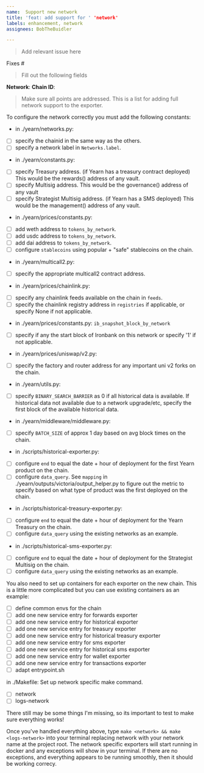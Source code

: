 ```yaml
---
name:  Support new network
title: 'feat: add support for ' 'network'
labels: enhancement, network
assignees: BobTheBuidler

---
```


>Add relevant issue here

Fixes # 

>Fill out the following fields

**Network**:
**Chain ID**:

>Make sure all points are addressed. This is a list for adding full network support to the exporter.

To configure the network correctly you must add the following constants:

- in ./yearn/networks.py:
- [ ] specify the chainid in the same way as the others.
- [ ] specify a network label in `Networks.label`.

- in ./yearn/constants.py:
- [ ] specify Treasury address. (if Yearn has a treasury contract deployed) This would be the rewards() address of any vault.
- [ ] specify Multisig address. This would be the governance() address of any vault
- [ ] specify Strategist Multisig address. (if Yearn has a SMS deployed) This would be the management() address of any vault.

- in ./yearn/prices/constants.py:
- [ ] add weth address to `tokens_by_network`.
- [ ] add usdc address to `tokens_by_network`.
- [ ] add dai address to `tokens_by_network`.
- [ ] configure `stablecoins` using popular + "safe" stablecoins on the chain.

- in ./yearn/multicall2.py:
- [ ] specify the appropriate multicall2 contract address.

- in ./yearn/prices/chainlink.py:
- [ ] specify any chainlink feeds available on the chain in `feeds`.
- [ ] specify the chainlink registry address in `registries` if applicable, or specify None if not applicable.

- in ./yearn/prices/constants.py: `ib_snapshot_block_by_network`
- [ ] specify if any the start block of Ironbank on this network or specify '1' if not applicable.

- in ./yearn/prices/uniswap/v2.py:
- [ ] specify the factory and router address for any important uni v2 forks on the chain.

- in ./yearn/utils.py:
- [ ] specify `BINARY_SEARCH_BARRIER` as 0 if all historical data is available. If historical data not available due to a network upgrade/etc, specify the first block of the available historical data.

- in ./yearn/middleware/middleware.py:
- [ ] specify `BATCH_SIZE` of approx 1 day based on avg block times on the chain.

- in ./scripts/historical-exporter.py:
- [ ] configure `end` to equal the date + hour of deployment for the first Yearn product on the chain.
- [ ] configure `data_query`. See `mapping` in ./yearn/outputs/victoria/output_helper.py to figure out the metric to specify based on what type of product was the first deployed on the chain.

- in ./scripts/historical-treasury-exporter.py:
- [ ] configure `end` to equal the date + hour of deployment for the Yearn Treasury on the chain.
- [ ] configure `data_query` using the existing networks as an example.

- in ./scripts/historical-sms-exporter.py:
- [ ] configure `end` to equal the date + hour of deployment for the Strategist Multisig on the chain.
- [ ] configure `data_query` using the existing networks as an example.

You also need to set up containers for each exporter on the new chain. This is a little more complicated but you can use existing containers as an example:
- [ ] define common envs for the chain
- [ ] add one new service entry for forwards exporter
- [ ] add one new service entry for historical exporter
- [ ] add one new service entry for treasury exporter
- [ ] add one new service entry for historical treasury exporter
- [ ] add one new service entry for sms exporter
- [ ] add one new service entry for historical sms exporter
- [ ] add one new service entry for wallet exporter
- [ ] add one new service entry for transactions exporter
- [ ] adapt entrypoint.sh

in ./Makefile: Set up network specific make command.
- [ ] network
- [ ] logs-network

There still may be some things I'm missing, so its important to test to make sure everything works!

Once you've handled everything above, type `make <network> && make <logs-network>` into your terminal replacing network with your network name at the project root. The network specific exporters will start running in docker and any exceptions will show in your terminal. If there are no exceptions, and everything appears to be running smoothly, then it should be working correcy. 
